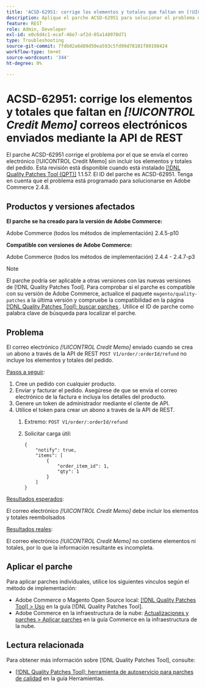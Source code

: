 ```yaml
---
title: 'ACSD-62951: corrige los elementos y totales que faltan en [!UICONTROL Credit Memo] correos electrónicos enviados mediante la API de REST'
description: Aplique el parche ACSD-62951 para solucionar el problema de Adobe Commerce donde se envía el correo electrónico [!UICONTROL Credit Memo] sin incluir los elementos y totales del pedido.
feature: REST
role: Admin, Developer
exl-id: e0c6d4c1-ecaf-46e7-af2d-05a148970d71
type: Troubleshooting
source-git-commit: 7fdb02a6d89d50ea593c5fd99d78101f89198424
workflow-type: tm+mt
source-wordcount: '344'
ht-degree: 0%

---
```


# ACSD-62951: corrige los elementos y totales que faltan en *[!UICONTROL Credit Memo]* correos electrónicos enviados mediante la API de REST

El parche ACSD-62951 corrige el problema por el que se envía el correo electrónico [!UICONTROL Credit Memo] sin incluir los elementos y totales del pedido. Esta revisión está disponible cuando está instalado [[!DNL Quality Patches Tool (QPT)]](/help/tools/quality-patches-tool/quality-patches-tool-to-self-serve-quality-patches.md) 1.1.57. El ID del parche es ACSD-62951. Tenga en cuenta que el problema está programado para solucionarse en Adobe Commerce 2.4.8.

## Productos y versiones afectados

**El parche se ha creado para la versión de Adobe Commerce:**

Adobe Commerce (todos los métodos de implementación) 2.4.5-p10

**Compatible con versiones de Adobe Commerce:**

Adobe Commerce (todos los métodos de implementación) 2.4.4 - 2.4.7-p3

>[!NOTE]
>
>El parche podría ser aplicable a otras versiones con las nuevas versiones de [!DNL Quality Patches Tool]. Para comprobar si el parche es compatible con su versión de Adobe Commerce, actualice el paquete `magento/quality-patches` a la última versión y compruebe la compatibilidad en la página [[!DNL Quality Patches Tool]: buscar parches ](https://experienceleague.adobe.com/tools/commerce-quality-patches/index.html). Utilice el ID de parche como palabra clave de búsqueda para localizar el parche.

## Problema

El correo electrónico *[!UICONTROL Credit Memo]* enviado cuando se crea un abono a través de la API de REST `POST V1/order/:orderId/refund` no incluye los elementos y totales del pedido.

<u>Pasos a seguir</u>:

1. Cree un pedido con cualquier producto.
1. Enviar y facturar el pedido. Asegúrese de que se envía el correo electrónico de la factura e incluya los detalles del producto.
1. Genere un token de administrador mediante el cliente de API.
1. Utilice el token para crear un abono a través de la API de REST.
   1. Extremo: `POST V1/order/:orderId/refund`
   1. Solicitar carga útil:

      ```
      {  
          "notify": true,  
          "items": [  
              {  
                  "order_item_id": 1,  
                  "qty": 1  
              }  
          ]  
      }  
      ```

<u>Resultados esperados</u>:

El correo electrónico *[!UICONTROL Credit Memo]* debe incluir los elementos y totales reembolsados

<u>Resultados reales</u>:

El correo electrónico *[!UICONTROL Credit Memo]* no contiene elementos ni totales, por lo que la información resultante es incompleta.

## Aplicar el parche

Para aplicar parches individuales, utilice los siguientes vínculos según el método de implementación:

* Adobe Commerce o Magento Open Source local: [[!DNL Quality Patches Tool] > Uso](/help/tools/quality-patches-tool/usage.md) en la guía [!DNL Quality Patches Tool].
* Adobe Commerce en la infraestructura de la nube: [Actualizaciones y parches > Aplicar parches](https://experienceleague.adobe.com/docs/commerce-cloud-service/user-guide/develop/upgrade/apply-patches.html) en la guía Commerce en la infraestructura de la nube.


## Lectura relacionada

Para obtener más información sobre [!DNL Quality Patches Tool], consulte:

* [[!DNL Quality Patches Tool]: herramienta de autoservicio para parches de calidad](/help/tools/quality-patches-tool/quality-patches-tool-to-self-serve-quality-patches.md) en la guía Herramientas.
